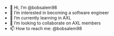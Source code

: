 - 👋 Hi, I’m @bobsalem98
- 👀 I’m interested in becoming a software engineer
- 🌱 I’m currently learning in AXL
- 💞️ I’m looking to collaborate on AXL members
- 📫 How to reach me: @bobsalem98

<!---
bobsalem98/bobsalem98 is a ✨ special ✨ repository because its `README.md` (this file) appears on your GitHub profile.
You can click the Preview link to take a look at your changes.
--->
